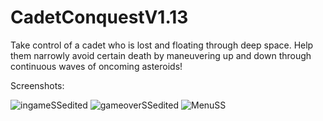 # CadetConquestV1.13
 Take control of a cadet who is lost and floating through deep space. Help them narrowly avoid certain death by maneuvering up and down through continuous waves of oncoming asteroids!

Screenshots:

![ingameSSedited](https://user-images.githubusercontent.com/52685070/119596904-e7ff2680-bd94-11eb-890a-094e8006bc3d.png)
![gameoverSSedited](https://user-images.githubusercontent.com/52685070/119596813-c00fc300-bd94-11eb-9a82-3d0d525283db.png)
![MenuSS](https://user-images.githubusercontent.com/52685070/119596831-c56d0d80-bd94-11eb-9d5d-62eb85ff80c2.png)

